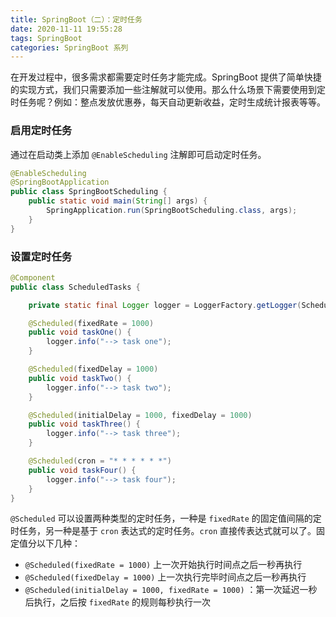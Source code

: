 ```yaml
---
title: SpringBoot（二）：定时任务
date: 2020-11-11 19:55:28
tags: SpringBoot
categories: SpringBoot 系列
---
```


在开发过程中，很多需求都需要定时任务才能完成。SpringBoot 提供了简单快捷的实现方式，我们只需要添加一些注解就可以使用。那么什么场景下需要使用到定时任务呢？例如：整点发放优惠券，每天自动更新收益，定时生成统计报表等等。
<!-- more -->

### 启用定时任务

通过在启动类上添加 `@EnableScheduling` 注解即可启动定时任务。

```java
@EnableScheduling
@SpringBootApplication
public class SpringBootScheduling {
    public static void main(String[] args) {
        SpringApplication.run(SpringBootScheduling.class, args);
    }
}
```

### 设置定时任务

```java
@Component
public class ScheduledTasks {

    private static final Logger logger = LoggerFactory.getLogger(ScheduledTasks.class);

    @Scheduled(fixedRate = 1000)
    public void taskOne() {
        logger.info("--> task one");
    }

    @Scheduled(fixedDelay = 1000)
    public void taskTwo() {
        logger.info("--> task two");
    }

    @Scheduled(initialDelay = 1000, fixedDelay = 1000)
    public void taskThree() {
        logger.info("--> task three");
    }

    @Scheduled(cron = "* * * * * *")
    public void taskFour() {
        logger.info("--> task four");
    }
}
```

`@Scheduled` 可以设置两种类型的定时任务，一种是 `fixedRate` 的固定值间隔的定时任务，另一种是基于 `cron` 表达式的定时任务。`cron` 直接传表达式就可以了。固定值分以下几种：

- `@Scheduled(fixedRate = 1000)` 上一次开始执行时间点之后一秒再执行
- `@Scheduled(fixedDelay = 1000)` 上一次执行完毕时间点之后一秒再执行
- `@Scheduled(initialDelay = 1000, fixedRate = 1000)` ：第一次延迟一秒后执行，之后按 `fixedRate` 的规则每秒执行一次